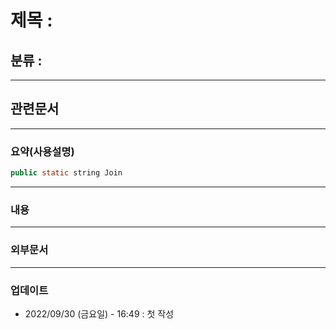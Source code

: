 # 제목 :

## 분류 : 

---
## 관련문서

----
### 요약(사용설명)
``` Java
public static string Join
```
---
### 내용

----
### 외부문서

----
### 업데이트
-  2022/09/30 (금요일) - 16:49 : 첫 작성







